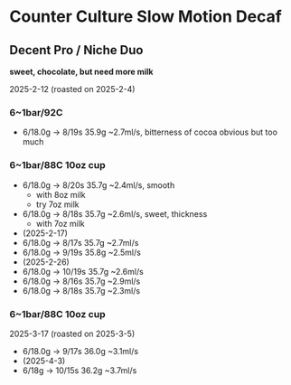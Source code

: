 # Counter Culture Slow Motion Decaf

## Decent Pro / Niche Duo

**sweet, chocolate, but need more milk**

2025-2-12 (roasted on 2025-2-4)

### 6~1bar/92C

- 6/18.0g -> 8/19s 35.9g \~2.7ml/s, bitterness of cocoa obvious but too much

### 6~1bar/88C 10oz cup

- 6/18.0g -> 8/20s 35.7g \~2.4ml/s, smooth
  - with 8oz milk
  - try 7oz milk
- 6/18.0g -> 8/18s 35.7g \~2.6ml/s, sweet, thickness
  - with 7oz milk
- (2025-2-17)
- 6/18.0g -> 8/17s 35.7g \~2.7ml/s
- 6/18.0g -> 9/19s 35.8g \~2.5ml/s
- (2025-2-26)
- 6/18.0g -> 10/19s 35.7g \~2.6ml/s
- 6/18.0g -> 8/16s 35.7g \~2.9ml/s
- 6/18.0g -> 8/18s 35.7g \~2.3ml/s

### 6~1bar/88C 10oz cup

2025-3-17 (roasted on 2025-3-5)

- 6/18.0g -> 9/17s 36.0g \~3.1ml/s
- (2025-4-3)
- 6/18g -> 10/15s 36.2g \~3.7ml/s
